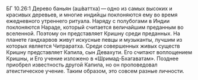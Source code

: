 БГ 10.26:1	Дерево баньян (аш́ваттха) — одно из самых высоких и красивых деревьев, и многие индийцы поклоняются ему во время ежедневного утреннего ритуала. Наряду с полубогами в Индии поклоняются Нараде, который считается величайшим преданным во вселенной. Поэтому он представляет Кришну среди преданных. На планете гандхарвов живут искусные певцы и музыканты, лучшим из которых является Читраратха. Среди совершенных живых существ Кришну представляет Капила, сын Девахути. Его считают воплощением Кришны, и Его учение изложено в «Шримад-Бхагаватам». Позднее приобрел известность другой Капила, но он проповедовал атеистическое учение. Таким образом, это совсем разные личности.